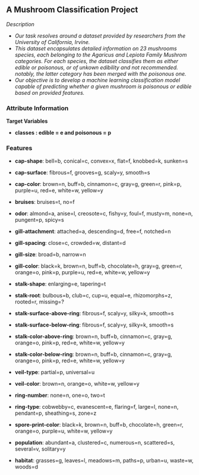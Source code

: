 ## **A Mushroom Classification Project**

*Description*

* *Our task resolves around a dataset provided by researchers from the University of California, Irvine.*
* *This dataset encapsulates detailed information on 23 mushrooms species, each belonging to the Agaricus and Lepiota Family Mushrom categories.*
*For each species, the dataset classifies them as either edible or poisonous, or of unkown edibility and not recommended. notably, the latter category has been merged with the poisonous one.*
* *Our objective is to develop a machine learning classification model capable of predicting whether a given mushroom is poisonous or edible based on provided features.*


### **Attribute Information**
**Target Variables**
* **classes : edible = e and poisonous = p**
### **Features**
* **cap-shape**: bell=b, conical=c, convex=x, flat=f, knobbed=k, sunken=s

* **cap-surface**: fibrous=f, grooves=g, scaly=y, smooth=s

* **cap-color**: brown=n, buff=b, cinnamon=c, gray=g, green=r, pink=p, purple=u, red=e, white=w, yellow=y

* **bruises**: bruises=t, no=f

* **odor**: almond=a, anise=l, creosote=c, fishy=y, foul=f, musty=m, none=n, pungent=p, spicy=s

* **gill-attachment**: attached=a, descending=d, free=f, notched=n

* **gill-spacing**: close=c, crowded=w, distant=d

* **gill-size**: broad=b, narrow=n

* **gill-color**: black=k, brown=n, buff=b, chocolate=h, gray=g, green=r, orange=o, pink=p, purple=u, red=e, white=w, yellow=y

* **stalk-shape**: enlarging=e, tapering=t

* **stalk-root**: bulbous=b, club=c, cup=u, equal=e, rhizomorphs=z, rooted=r, missing=?

* **stalk-surface-above-ring**: fibrous=f, scaly=y, silky=k, smooth=s

* **stalk-surface-below-ring**: fibrous=f, scaly=y, silky=k, smooth=s

* **stalk-color-above-ring**: brown=n, buff=b, cinnamon=c, gray=g, orange=o, pink=p, red=e, white=w, yellow=y

* **stalk-color-below-ring**: brown=n, buff=b, cinnamon=c, gray=g, orange=o, pink=p, red=e, white=w, yellow=y

* **veil-type**: partial=p, universal=u

* **veil-color**: brown=n, orange=o, white=w, yellow=y

* **ring-number**: none=n, one=o, two=t

* **ring-type**: cobwebby=c, evanescent=e, flaring=f, large=l, none=n, pendant=p, sheathing=s, zone=z

* **spore-print-color**: black=k, brown=n, buff=b, chocolate=h, green=r, orange=o, purple=u, white=w, yellow=y

* **population**: abundant=a, clustered=c, numerous=n, scattered=s, several=v, solitary=y

* **habitat**: grasses=g, leaves=l, meadows=m, paths=p, urban=u, waste=w, woods=d